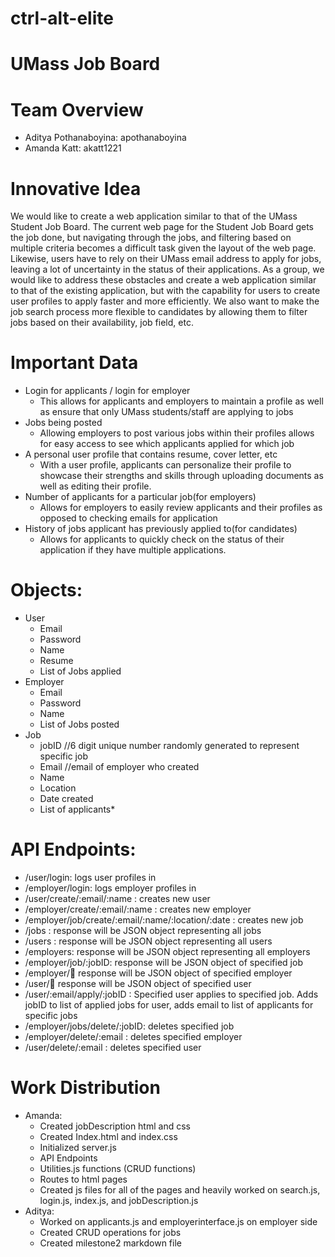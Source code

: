 # ctrl-alt-elite

# UMass Job Board

# Team Overview

* Aditya Pothanaboyina: apothanaboyina
* Amanda Katt: akatt1221

# Innovative Idea

We would like to create a web application similar to that of the UMass Student Job Board. The current web page for the Student Job Board gets the job done, but navigating through the jobs, and filtering based on multiple criteria becomes a difficult task given the layout of the web page. Likewise, users have to rely on their UMass email address to apply for jobs, leaving a lot of uncertainty in the status of their applications. 
As a group, we would like to address these obstacles and create a web application similar to that of the existing application, but with the capability for users to create user profiles to apply faster and more efficiently. We also want to make the job search process more flexible to candidates by allowing them to filter jobs based on their availability, job field, etc.

# Important Data

* Login for applicants / login for employer
    * This allows for applicants and employers to maintain a profile as well as ensure that only UMass students/staff are applying to jobs
* Jobs being posted
    * Allowing employers to post various jobs within their profiles allows for easy access to see which applicants applied for which job
* A personal user profile that contains resume, cover letter, etc
    * With a user profile, applicants can personalize their profile to showcase their strengths and skills through uploading documents as well as editing their profile.
* Number of applicants for a particular job(for employers)
    * Allows for employers to easily review applicants and their profiles as opposed to checking emails for application
* History of jobs applicant has previously applied to(for candidates)
    * Allows for applicants to quickly check on the status of their application if they have multiple applications.

# Objects:
* User
    * Email
    * Password
    * Name
    * Resume
    * List of Jobs applied
* Employer
    * Email
    * Password
    * Name
    * List of Jobs posted
* Job
    * jobID   //6 digit unique number randomly generated to represent specific job
    * Email //email of employer who created
    * Name
    * Location
    * Date created
    * List of applicants*

# API Endpoints:
* /user/login: logs user profiles in
* /employer/login: logs employer profiles in
* /user/create/:email/:name : creates new user
* /employer/create/:email/:name : creates new employer
* /employer/job/create/:email/:name/:location/:date : creates new job
* /jobs : response will be JSON object representing all jobs
* /users : response will be JSON object representing all users
* /employers: response will be JSON object representing all employers
* /employer/job/:jobID: response will be JSON object of specified job
* /employer/:email: response will be JSON object of specified employer
* /user/:email: response will be JSON object of specified user
* /user/:email/apply/:jobID : Specified user applies to specified job. Adds jobID to list of applied jobs for user, adds email to list of applicants for specific jobs
* /employer/jobs/delete/:jobID: deletes specified job
* /employer/delete/:email : deletes specified employer
* /user/delete/:email : deletes specified user

# Work Distribution
* Amanda:
    * Created jobDescription html and css
    * Created Index.html and index.css
    * Initialized server.js
    * API Endpoints
    * Utilities.js functions (CRUD functions)
    * Routes to html pages
    * Created js files for all of the pages and heavily worked on search.js, login.js, index.js, and jobDescription.js
* Aditya:
    * Worked on applicants.js and employerinterface.js on employer side
    * Created CRUD operations for jobs
    * Created milestone2 markdown file

